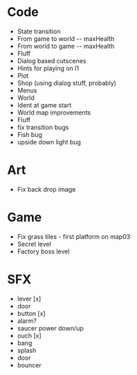 # Code
- State transition
 - From game to world -- maxHealth
 - From world to game -- maxHealth
 - Fluff
- Dialog based cutscenes
 - Hints for playing on l1
 - Plot
- Shop (using dialog stuff, probably)
- Menus
 - World
- Ident at game start
- World map improvements
 - Fluff
 - fix transition bugs
- Fish bug
- upside down light bug
# Art
- Fix back drop image
# Game
- Fix grass tiles - first platform on map03
- Secret level
- Factory boss level
# SFX
- lever [x]
- door
- button [x]
- alarm?
- saucer power down/up
- ouch [x]
- bang
- splash
- door
- bouncer